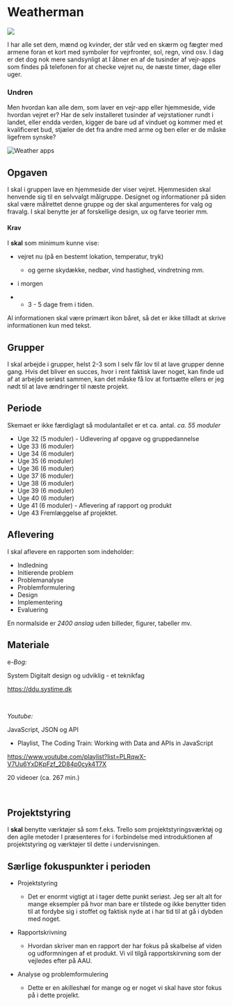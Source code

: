 # Weatherman

![](./assets/weatherman_gfx.png)

I har alle set dem, mænd og kvinder, der står ved en skærm og fægter med armene foran et kort med symboler for vejrfronter, sol, regn, vind osv. I dag er det dog nok mere sandsynligt at I åbner en af de tusinder af vejr-apps som findes på telefonen for at checke vejret nu, de næste timer, dage eller uger.



### Undren

Men hvordan kan alle dem, som laver en vejr-app eller hjemmeside, vide hvordan vejret er? Har de selv installeret tusinder af vejrstationer rundt i landet, eller endda verden, kigger de bare ud af vinduet og kommer med et kvalificeret bud, stjæler de det fra andre med arme og ben eller er de måske ligefrem synske? 



![Weather apps](https://i2-prod.mirror.co.uk/incoming/article12512526.ece/ALTERNATES/s615/The-best-weather-app-available.jpg)





## Opgaven

I skal i gruppen lave en hjemmeside der viser vejret. Hjemmesiden skal henvende sig til en selvvalgt målgruppe. Designet og informationer på siden skal være målrettet denne gruppe og der skal argumenteres for valg og fravalg. I skal benytte jer af forskellige design, ux og farve teorier mm.



#### Krav

I **skal** som minimum kunne vise: 

- vejret nu (på en bestemt lokation, temperatur, tryk)
  -  og gerne skydække, nedbør, vind hastighed, vindretning mm.

- i morgen
- - 3 - 5 dage frem i tiden.

Al informationen skal være primært ikon båret, så det er ikke tillladt at skrive informationen kun med tekst.


## Grupper

I skal arbejde i grupper, helst 2-3 som I selv får lov til at lave grupper denne gang. Hvis det bliver en succes, hvor i rent faktisk laver noget, kan finde ud af at arbejde seriøst sammen, kan det måske få lov at fortsætte ellers er jeg nødt til at lave ændringer til næste projekt.



## Periode
Skemaet er ikke færdiglagt så modulantallet er et ca. antal.
*ca.  55 moduler*

- Uge 32 (5 moduler) - Udlevering af opgave og gruppedannelse
- Uge 33 (6 moduler)
- Uge 34 (6 moduler)
- Uge 35 (6 moduler)
- Uge 36 (6 moduler)
- Uge 37 (6 moduler)
- Uge 38 (6 moduler)
- Uge 39 (6 moduler)
- Uge 40 (6 moduler)
- Uge 41 (6 moduler) - Aflevering af rapport og produkt
- Uge 43 Fremlæggelse af projektet.



## Aflevering

I skal aflevere en rapporten som indeholder:

- Indledning
- Initierende problem
- Problemanalyse
- Problemformulering
- Design
- Implementering
- Evaluering

En normalside er *2400 anslag* uden billeder, figurer, tabeller mv.



## Materiale

e-*Bog:*

System Digitalt design og udviklig - et teknikfag

https://ddu.systime.dk

<br>

*Youtube:*

JavaScript, JSON og API

- Playlist, The Coding Train: Working with Data and APIs in JavaScript

https://www.youtube.com/playlist?list=PLRqwX-V7Uu6YxDKpFzf_2D84p0cyk4T7X

20 videoer (ca. 267 min.)

<br>




## Projektstyring

I **skal** benytte værktøjer så som f.eks. Trello som projektstyringsværktøj og den agile metoder I præsenteres for i forbindelse med introduktionen af projektstyring og værktøjer til dette i undervisningen.


## Særlige fokuspunkter i perioden

- Projektstyring
	- Det er enormt vigtigt at i tager dette punkt seriøst. Jeg ser alt alt for mange eksempler på hvor man bare er tilstede og ikke benytter tiden til at fordybe sig i stoffet og faktisk nyde at i har tid til at gå i dybden med noget.

- Rapportskrivning
	- Hvordan skriver man en rapport der har fokus på skalbelse af viden og udformningen af et produkt. Vi vil tilgå rapportskirvning som der vejledes efter på AAU.

- Analyse og problemformulering
	- Dette er en akilleshæl for mange og er noget vi skal have stor fokus på i dette projelkt.